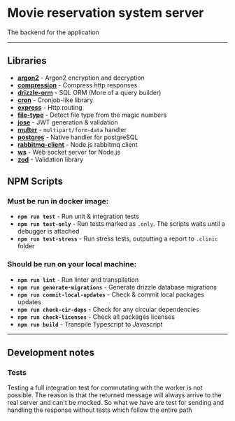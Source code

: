 # Movie reservation system server

The backend for the application

---

## Libraries

- **[argon2](<(https://github.com/ranisalt/node-argon2)>)** - Argon2 encryption and decryption
- **[compression](<(https://github.com/expressjs/compression)>)** - Compress http responses
- **[drizzle-orm](<(https://github.com/drizzle-team/drizzle-orm)>)** - SQL ORM (More of a query builder)
- **[cron](<(https://github.com/kelektiv/node-cron)>)** - Cronjob-like library
- **[express](<(https://github.com/expressjs/express)>)** - Http routing
- **[file-type](<(https://github.com/sindresorhus/file-type)>)** - Detect file type from the magic numbers
- **[jose](<(https://github.com/panva/jose)>)** - JWT generation & validation
- **[multer](<(https://github.com/expressjs/multer)>)** - `multipart/form-data` handler
- **[postgres](<(https://github.com/porsager/postgres)>)** - Native handler for postgreSQL
- **[rabbitmq-client](<(https://github.com/cody-greene/node-rabbitmq-client)>)** - Node.js rabbitmq client
- **[ws](<(https://github.com/websockets/ws)>)** - Web socket server for Node.js
- **[zod](<(https://github.com/colinhacks/zod)>)** - Validation library

## NPM Scripts

### Must be run in docker image:

- **`npm run test`** - Run unit & integration tests
- **`npm run test-only`** - Run tests marked as `.only`. The scripts waits until a debugger is attached
- **`npm run test-stress`** - Run stress tests, outputting a report to `.clinic` folder

### Should be run on your local machine:

- **`npm run lint`** - Run linter and transpilation
- **`npm run generate-migrations`** - Generate drizzle database migrations
- **`npm run commit-local-updates`** - Check & commit local packages updates
- **`npm run check-cir-deps`** - Check for any circular dependencies
- **`npm run check-licenses`** - Check all packages licenses
- **`npm run build`** - Transpile Typescript to Javascript

---

## Development notes

### Tests

Testing a full integration test for commutating with the worker is not possible.
The reason is that the returned message will always arrive to the real server and
can't be mocked.
So what we have are test for sending and handling the response without tests
which follow the entire path
